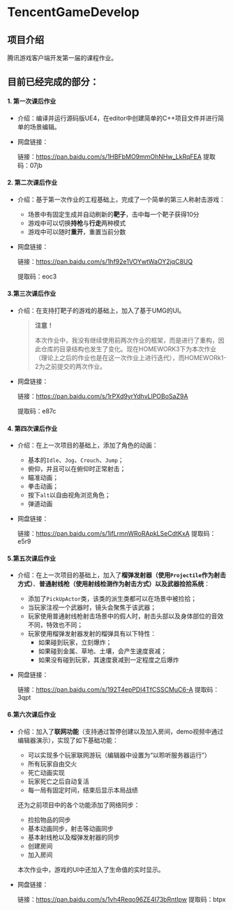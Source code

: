 # TencentGameDevelop
## 项目介绍

腾讯游戏客户端开发第一届的课程作业。

## 目前已经完成的部分：

#### 1. 第一次课后作业

- 介绍：编译并运行源码版UE4，在editor中创建简单的C++项目文件并进行简单的场景编辑。

- 网盘链接：

  链接：https://pan.baidu.com/s/1HBFbMO9mmOhNHw_LkRqFEA 
  提取码：07jb 



#### 2. 第二次课后作业

- 介绍：基于第一次作业的工程基础上，完成了一个简单的第三人称射击游戏：

  - 场景中有固定生成并自动刷新的**靶子**，击中每一个靶子获得10分
  - 游戏中可以切换**持枪**与**行走**两种模式
  - 游戏中可以随时**重开**，重置当前分数

- 网盘链接：

  链接：https://pan.baidu.com/s/1hf92e1VOYwtWaOY2jqC8UQ

  提取码：eoc3



#### 3.第三次课后作业

- 介绍：在支持打靶子的游戏的基础上，加入了基于UMG的UI。

  > **注意！**
  >
  > 本次作业中，我没有继续使用前两次作业的框架，而是进行了重构，因此仓库的目录结构也发生了变化。现在HOMEWORK3下为本次作业（理论上之后的作业也是在这一次作业上进行迭代），而HOMEWORk1-2为之前提交的两次作业。

- 网盘链接：

  链接：https://pan.baidu.com/s/1rPXd9yrYdhvLlPOBoSaZ9A

  提取码：e87c



#### 4. 第四次课后作业

- 介绍：在上一次项目的基础上，添加了角色的动画：

  - 基本的`Idle`、`Jog`、`Crouch`、`Jump`；
  - 俯仰，并且可以在俯仰时正常射击；
  - 瞄准动画；
  - 拳击动画；
  - 按下`alt`以自由视角浏览角色；
  - 弹道动画

- 网盘链接：

  链接：https://pan.baidu.com/s/1ifLrmnWRoRApkLSeCdtKxA 
  提取码：e5r9 



#### 5.第五次课后作业

- 介绍：在上一次项目的基础上，加入了**榴弹发射器（使用`Projectile`作为射击方式）**、**普通射线枪（使用射线检测作为射击方式）**以及**武器捡拾系统**：

  - 添加了`PickUpActor`类，该类的派生类都可以在场景中被捡拾；
  - 当玩家注视一个武器时，镜头会聚焦于该武器；
  - 玩家使用普通射线枪射击场景中的假人时，射击头部以及身体部位的音效不同，特效也不同；
  - 玩家使用榴弹发射器发射的榴弹具有以下特性：
    - 如果碰到玩家，立刻爆炸；
    - 如果碰到金属、草地、土壤，会产生速度衰减；
    - 如果没有碰到玩家，其速度衰减到一定程度之后爆炸

- 网盘链接：

  链接：https://pan.baidu.com/s/192T4epPDI4TfCSSCMuC6-A 
  提取码：3qpt 



#### 6.第六次课后作业

- 介绍：加入了**联网功能**（支持通过暂停创建以及加入房间，demo视频中通过编辑器演示），实现了如下基础功能：

  - 可以实现多个玩家联网游玩（编辑器中设置为“以聆听服务器运行”）
  - 所有玩家自由交火
  - 死亡动画实现
  - 玩家死亡之后自动复活
  - 每一局有固定时间，结束后显示本局战绩

  还为之前项目中的各个功能添加了网络同步：

  - 捡拾物品的同步
  - 基本动画同步，射击等动画同步
  - 基本射线枪以及榴弹发射器的同步
  - 创建房间
  - 加入房间

  本次作业中，游戏的UI中还加入了生命值的实时显示。

- 网盘链接：

  链接：https://pan.baidu.com/s/1vh4Reqo96ZE4I73bRntIpw 
  提取码：btpx 
  
  
